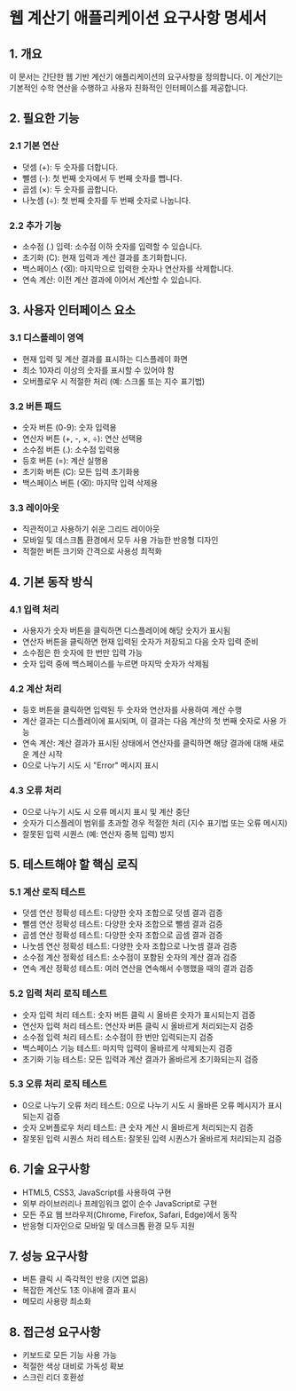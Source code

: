 # 웹 계산기 애플리케이션 요구사항 명세서

## 1. 개요

이 문서는 간단한 웹 기반 계산기 애플리케이션의 요구사항을 정의합니다. 이 계산기는 기본적인 수학 연산을 수행하고 사용자 친화적인 인터페이스를 제공합니다.

## 2. 필요한 기능

### 2.1 기본 연산
- 덧셈 (+): 두 숫자를 더합니다.
- 뺄셈 (-): 첫 번째 숫자에서 두 번째 숫자를 뺍니다.
- 곱셈 (×): 두 숫자를 곱합니다.
- 나눗셈 (÷): 첫 번째 숫자를 두 번째 숫자로 나눕니다.

### 2.2 추가 기능
- 소수점 (.) 입력: 소수점 이하 숫자를 입력할 수 있습니다.
- 초기화 (C): 현재 입력과 계산 결과를 초기화합니다.
- 백스페이스 (⌫): 마지막으로 입력한 숫자나 연산자를 삭제합니다.
- 연속 계산: 이전 계산 결과에 이어서 계산할 수 있습니다.

## 3. 사용자 인터페이스 요소

### 3.1 디스플레이 영역
- 현재 입력 및 계산 결과를 표시하는 디스플레이 화면
- 최소 10자리 이상의 숫자를 표시할 수 있어야 함
- 오버플로우 시 적절한 처리 (예: 스크롤 또는 지수 표기법)

### 3.2 버튼 패드
- 숫자 버튼 (0-9): 숫자 입력용
- 연산자 버튼 (+, -, ×, ÷): 연산 선택용
- 소수점 버튼 (.): 소수점 입력용
- 등호 버튼 (=): 계산 실행용
- 초기화 버튼 (C): 모든 입력 초기화용
- 백스페이스 버튼 (⌫): 마지막 입력 삭제용

### 3.3 레이아웃
- 직관적이고 사용하기 쉬운 그리드 레이아웃
- 모바일 및 데스크톱 환경에서 모두 사용 가능한 반응형 디자인
- 적절한 버튼 크기와 간격으로 사용성 최적화

## 4. 기본 동작 방식

### 4.1 입력 처리
- 사용자가 숫자 버튼을 클릭하면 디스플레이에 해당 숫자가 표시됨
- 연산자 버튼을 클릭하면 현재 입력된 숫자가 저장되고 다음 숫자 입력 준비
- 소수점은 한 숫자에 한 번만 입력 가능
- 숫자 입력 중에 백스페이스를 누르면 마지막 숫자가 삭제됨

### 4.2 계산 처리
- 등호 버튼을 클릭하면 입력된 두 숫자와 연산자를 사용하여 계산 수행
- 계산 결과는 디스플레이에 표시되며, 이 결과는 다음 계산의 첫 번째 숫자로 사용 가능
- 연속 계산: 계산 결과가 표시된 상태에서 연산자를 클릭하면 해당 결과에 대해 새로운 계산 시작
- 0으로 나누기 시도 시 "Error" 메시지 표시

### 4.3 오류 처리
- 0으로 나누기 시도 시 오류 메시지 표시 및 계산 중단
- 숫자가 디스플레이 범위를 초과할 경우 적절한 처리 (지수 표기법 또는 오류 메시지)
- 잘못된 입력 시퀀스 (예: 연산자 중복 입력) 방지

## 5. 테스트해야 할 핵심 로직

### 5.1 계산 로직 테스트
- 덧셈 연산 정확성 테스트: 다양한 숫자 조합으로 덧셈 결과 검증
- 뺄셈 연산 정확성 테스트: 다양한 숫자 조합으로 뺄셈 결과 검증
- 곱셈 연산 정확성 테스트: 다양한 숫자 조합으로 곱셈 결과 검증
- 나눗셈 연산 정확성 테스트: 다양한 숫자 조합으로 나눗셈 결과 검증
- 소수점 계산 정확성 테스트: 소수점이 포함된 숫자의 계산 결과 검증
- 연속 계산 정확성 테스트: 여러 연산을 연속해서 수행했을 때의 결과 검증

### 5.2 입력 처리 로직 테스트
- 숫자 입력 처리 테스트: 숫자 버튼 클릭 시 올바른 숫자가 표시되는지 검증
- 연산자 입력 처리 테스트: 연산자 버튼 클릭 시 올바르게 처리되는지 검증
- 소수점 입력 처리 테스트: 소수점이 한 번만 입력되는지 검증
- 백스페이스 기능 테스트: 마지막 입력이 올바르게 삭제되는지 검증
- 초기화 기능 테스트: 모든 입력과 계산 결과가 올바르게 초기화되는지 검증

### 5.3 오류 처리 로직 테스트
- 0으로 나누기 오류 처리 테스트: 0으로 나누기 시도 시 올바른 오류 메시지가 표시되는지 검증
- 숫자 오버플로우 처리 테스트: 큰 숫자 계산 시 올바르게 처리되는지 검증
- 잘못된 입력 시퀀스 처리 테스트: 잘못된 입력 시퀀스가 올바르게 처리되는지 검증

## 6. 기술 요구사항

- HTML5, CSS3, JavaScript를 사용하여 구현
- 외부 라이브러리나 프레임워크 없이 순수 JavaScript로 구현
- 모든 주요 웹 브라우저(Chrome, Firefox, Safari, Edge)에서 동작
- 반응형 디자인으로 모바일 및 데스크톱 환경 모두 지원

## 7. 성능 요구사항

- 버튼 클릭 시 즉각적인 반응 (지연 없음)
- 복잡한 계산도 1초 이내에 결과 표시
- 메모리 사용량 최소화

## 8. 접근성 요구사항

- 키보드로 모든 기능 사용 가능
- 적절한 색상 대비로 가독성 확보
- 스크린 리더 호환성
